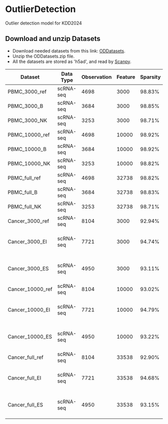 # OutlierDetection
Outlier detection model for KDD2024

## Download and unzip Datasets
- Download needed datasets from this link: [ODDatasets](https://drive.google.com/drive/folders/1-jHkZweZC0nJPUZcutzJqoRxL-Yvz57q?usp=drive_link).
- Unzip the ODDatasets.zip file.
- All the datasets are stored as 'h5ad', and read by [Scanpy](https://scanpy.readthedocs.io/en/stable/).
  
|Dataset|Data Type|Observation|Feature|Sparsity|Outliers|Outlier Type|
|---|---|---|---|---|---|---|
|PBMC_3000_ref|scRNA-seq|4698|3000|98.83%|0.00%|Nan|
|PBMC_3000_B|scRNA-seq|3684|3000|98.85%|13.14%|B cells|
|PBMC_3000_NK|scRNA-seq|3253|3000|98.71%|12.73%|NK cells|
|PBMC_10000_ref|scRNA-seq|4698|10000|98.92%|0.00%|Nan|
|PBMC_10000_B|scRNA-seq|3684|10000|98.92%|13.14%|B cells|
|PBMC_10000_NK|scRNA-seq|3253|10000|98.82%|12.73%|NK cells|
|PBMC_full_ref|scRNA-seq|4698|32738|98.82%|0.00%|Nan|
|PBMC_full_B|scRNA-seq|3684|32738|98.83%|13.14%|B cells|
|PBMC_full_NK|scRNA-seq|3253|32738|98.71%|12.73%|NK cells|
|Cancer_3000_ref|scRNA-seq|8104|3000|92.94%|0.00%|Nan|
|Cancer_3000_EI|scRNA-seq|7721|3000|94.74%|50.03%|Epithelial Tumor & Immune Tumor|
|Cancer_3000_ES|scRNA-seq|4950|3000|93.11%|58.12%|Epithelial Tumor & Stromal Tumor|
|Cancer_10000_ref|scRNA-seq|8104|10000|93.02%|0.00%|Nan|
|Cancer_10000_EI|scRNA-seq|7721|10000|94.79%|50.03%|Epithelial Tumor & Immune Tumor|
|Cancer_10000_ES|scRNA-seq|4950|10000|93.22%|58.12%|Epithelial Tumor & Stromal Tumor|
|Cancer_full_ref|scRNA-seq|8104|33538|92.90%|0.00%|Nan|
|Cancer_full_EI|scRNA-seq|7721|33538|94.68%|50.03%|Epithelial Tumor & Immune Tumor|
|Cancer_full_ES|scRNA-seq|4950|33538|93.15%|58.12%|Epithelial Tumor & Stromal Tumor|
